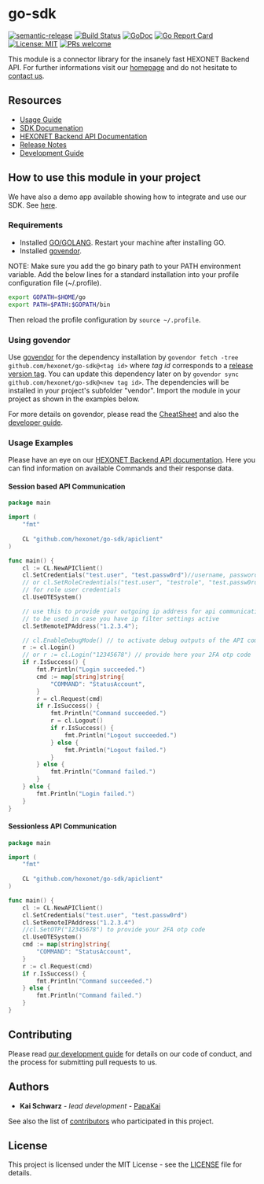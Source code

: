 # go-sdk

[![semantic-release](https://img.shields.io/badge/%20%20%F0%9F%93%A6%F0%9F%9A%80-semantic--release-e10079.svg)](https://github.com/semantic-release/semantic-release)
[![Build Status](https://travis-ci.org/hexonet/go-sdk.svg?branch=master)](https://travis-ci.org/hexonet/go-sdk)
[![GoDoc](https://godoc.org/github.com/hexonet/go-sdk?status.svg)](https://godoc.org/github.com/hexonet/go-sdk)
[![Go Report Card](https://goreportcard.com/badge/github.com/hexonet/go-sdk)](https://goreportcard.com/report/github.com/hexonet/go-sdk)
[![License: MIT](https://img.shields.io/badge/License-MIT-blue.svg)](https://opensource.org/licenses/MIT)
[![PRs welcome](https://img.shields.io/badge/PRs-welcome-brightgreen.svg)](https://github.com/hexonet/whmcs-ispapi-pricingimporter/blob/master/CONTRIBUTING.md)

This module is a connector library for the insanely fast HEXONET Backend API. For further informations visit our [homepage](http://hexonet.net) and do not hesitate to [contact us](https://www.hexonet.net/contact).

## Resources

* [Usage Guide](https://github.com/hexonet/go-sdk/blob/master/README.md#how-to-use-this-module-in-your-project)
* [SDK Documenation](https://godoc.org/github.com/hexonet/go-sdk)
* [HEXONET Backend API Documentation](https://github.com/hexonet/hexonet-api-documentation/tree/master/API)
* [Release Notes](https://github.com/hexonet/go-sdk/releases)
* [Development Guide](https://github.com/hexonet/go-sdk/wiki/Development-Guide)

## How to use this module in your project

We have also a demo app available showing how to integrate and use our SDK. See [here](https://github.com/hexonet/go-sdk-demo).

### Requirements

* Installed [GO/GOLANG](https://golang.org/doc/install). Restart your machine after installing GO.
* Installed [govendor](https://github.com/kardianos/govendor).

NOTE: Make sure you add the go binary path to your PATH environment variable. Add the below lines for a standard installation into your profile configuration file (~/.profile).

```bash
export GOPATH=$HOME/go
export PATH=$PATH:$GOPATH/bin
```

Then reload the profile configuration by `source ~/.profile`.

### Using govendor

Use [govendor](https://github.com/kardianos/govendor) for the dependency installation by `govendor fetch -tree github.com/hexonet/go-sdk@<tag id>` where *tag id* corresponds to a [release version tag](https://github.com/hexonet/go-sdk/releases). You can update this dependency later on by `govendor sync github.com/hexonet/go-sdk@<new tag id>`. The dependencies will be installed in your project's subfolder "vendor". Import the module in your project as shown in the examples below.

For more details on govendor, please read the [CheatSheet](https://github.com/kardianos/govendor/wiki/Govendor-CheatSheet) and also the [developer guide](https://github.com/kardianos/govendor/blob/master/doc/dev-guide.md).

### Usage Examples

Please have an eye on our [HEXONET Backend API documentation](https://github.com/hexonet/hexonet-api-documentation/tree/master/API). Here you can find information on available Commands and their response data.

#### Session based API Communication

```go
package main

import (
    "fmt"
    
    CL "github.com/hexonet/go-sdk/apiclient"
)

func main() {
    cl := CL.NewAPIClient()
    cl.SetCredentials("test.user", "test.passw0rd")//username, password
    // or cl.SetRoleCredentials("test.user", "testrole", "test.passw0rd")
    // for role user credentials
    cl.UseOTESystem()

    // use this to provide your outgoing ip address for api communication
    // to be used in case you have ip filter settings active
    cl.SetRemoteIPAddress("1.2.3.4");

    // cl.EnableDebugMode() // to activate debug outputs of the API communication
    r := cl.Login()
    // or r := cl.Login("12345678") // provide here your 2FA otp code
    if r.IsSuccess() {
        fmt.Println("Login succeeded.")
        cmd := map[string]string{
            "COMMAND": "StatusAccount",
        }
        r = cl.Request(cmd)
        if r.IsSuccess() {
            fmt.Println("Command succeeded.")
            r = cl.Logout()
            if r.IsSuccess() {
                fmt.Println("Logout succeeded.")
            } else {
                fmt.Println("Logout failed.")
            }
        } else {
            fmt.Println("Command failed.")
        }
    } else {
        fmt.Println("Login failed.")
    }
}
```

#### Sessionless API Communication

```go
package main

import (
    "fmt"
    
    CL "github.com/hexonet/go-sdk/apiclient"
)

func main() {
    cl := CL.NewAPIClient()
    cl.SetCredentials("test.user", "test.passw0rd")
    cl.SetRemoteIPAddress("1.2.3.4")
    //cl.SetOTP("12345678") to provide your 2FA otp code
    cl.UseOTESystem()
    cmd := map[string]string{
        "COMMAND": "StatusAccount",
    }
    r := cl.Request(cmd)
    if r.IsSuccess() {
        fmt.Println("Command succeeded.")
    } else {
        fmt.Println("Command failed.")
    }
}
```

## Contributing

Please read [our development guide](https://github.com/hexonet/go-sdk/wiki/Development-Guide) for details on our code of conduct, and the process for submitting pull requests to us.

## Authors

* **Kai Schwarz** - *lead development* - [PapaKai](https://github.com/papakai)

See also the list of [contributors](https://github.com/hexonet/go-sdk/graphs/contributors) who participated in this project.

## License

This project is licensed under the MIT License - see the [LICENSE](LICENSE) file for details.
